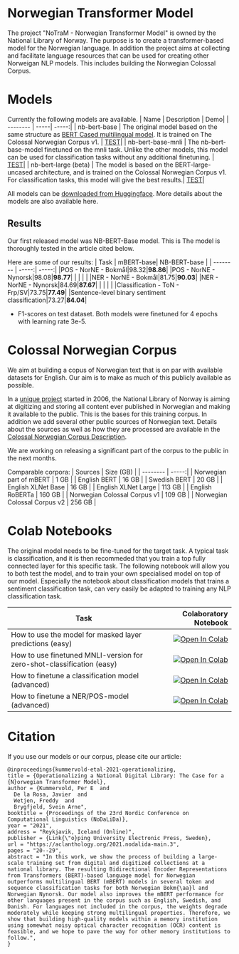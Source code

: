 # Norwegian Transformer Model
The project "NoTraM - Norwegian Transformer Model" is owned by the National Library of Norway. The purpose is to create a transformer-based model for the Norwegian language. In addition the project aims at collecting and facilitate language resources that can be used for creating other Norweigan NLP models. This includes building the Norwegian Colossal Corpus.

# Models
Currently the following models are available. 
| Name  |  Description | Demo|
| -------- |  -----| -----:|
| nb-bert-base | The original model based on the same structure as [BERT Cased multilingual model](https://github.com/google-research/bert/blob/master/multilingual.md). It is trained on The Colossal Norwegian Corpus v1.  | [TEST](https://huggingface.co/NbAiLab/nb-bert-base)|
| nb-bert-base-mnli | The nb-bert-base-model finetuned on the mnli task. Unlike the other models, this model can be used for classification tasks without any additional finetuning. | [TEST](https://huggingface.co/NbAiLab/nb-bert-base-mnli)|
| nb-bert-large (beta) | The model is based on the BERT-large-uncased architecture, and is trained on the Colossal Norwegian Corpus v1. For classification tasks, this model will give the best results.| [TEST](https://huggingface.co/NbAiLab/nb-bert-large)|

All models can be [downloaded from Huggingface](https://huggingface.co/nbailab). More details about the models are also available here. 

## Results
Our first released model was NB-BERT-Base model. This is The model is thoroughly tested in the article cited below.

Here are some of our results:
| Task  |   mBERT-base| NB-BERT-base |
| -------- |   -----:| -----:|
|POS - NorNE - Bokmål|98.32|**98.86**|
|POS - NorNE - Nynorsk|98.08|**98.77**|
| | | |
|NER - NorNE - Bokmål|81.75|**90.03**|
|NER - NorNE - Nynorsk|84.69|**87.67**|
| | | |
|Classification - ToN - Frp/SV|73.75|**77.49**|
|Sentence-level binary sentiment classification|73.27|**84.04**|

* F1-scores on test dataset. Both models were finetuned for 4 epochs with learning rate 3e-5.

# Colossal Norwegian Corpus
We aim at building a copus of Norwegian text that is on par with available datasets for English. Our aim is to make as much of this publicly available as possible. 

In a [unique project](https://www.zdnet.com/article/norways-petabyte-plan-store-everything-ever-published-in-a-1000-year-archive/) started in 2006, the National Library of Norway is aiming at digitizing and storing all content ever published in Norwegian and making it available to the public. This is the bases for this training corpus. In addition we add several other public sources of Norwegian text. Details about the sources as well as how they are processed are available in the [Colossal Norwegian Corpus Description](https://github.com/NBAiLab/notram/blob/master/guides/corpus_v2_summary.md).

We are working on releasing a significant part of the corpus to the public in the next months. 

Comparable corpora:
| Sources  |  Size (GB) |
| -------- |  -----:|
| Norwegian part of mBERT | 1 GB |
| English BERT | 16 GB |
| Swedish BERT | 20 GB |
| English XLNet Base | 16 GB |
| English XLNet Large | 113 GB |
| English RoBERTa | 160 GB |
| Norwegian Colossal Corpus v1 | 109 GB |
| Norwegian Colossal Corpus v2 | 256 GB |

# Colab Notebooks
The original model needs to be fine-tuned for the target task. A typical task is classification, and it is then recommeded that you train a top fully connected layer for this specific task. The following notebook will allow you to both test the model, and to train your own specialised model on top of our model. Especially the notebook about classification models that trains a sentiment classification task, can very easily be adapted to training any NLP classification task.

| Task  |   Colaboratory Notebook |
| -------- | -----:|
| How to use the model for masked layer predictions (easy)|<a href="https://colab.research.google.com/gist/peregilk/f3054305cfcbefb40f72ea405b031438/nbailab-masked-layer-pipeline-example.ipynb" target="_blank"><img src="https://colab.research.google.com/assets/colab-badge.svg" alt="Open In Colab"/></a> |
| How to use finetuned MNLI-version for zero-shot-classification (easy)|<a href="https://colab.research.google.com/gist/peregilk/769b5150a2f807219ab8f15dd11ea449/nbailab-mnli-norwegian-demo.ipynb" target="_blank"><img src="https://colab.research.google.com/assets/colab-badge.svg" alt="Open In Colab"/></a> |
| How to finetune a classification model (advanced)| <a href="https://colab.research.google.com/gist/peregilk/3c5e838f365ab76523ba82ac595e2fcc/nbailab-finetuning-and-evaluating-a-bert-model-for-classification.ipynb" target="_blank"><img src="https://colab.research.google.com/assets/colab-badge.svg" alt="Open In Colab"/></a>|
| How to finetune a NER/POS-model (advanced) | <a href="https://colab.research.google.com/gist/peregilk/6f5efea432e88199f5d68a150cef237f/-nbailab-finetuning-and-evaluating-a-bert-model-for-ner-and-pos.ipynb" target="_blank"><img src="https://colab.research.google.com/assets/colab-badge.svg" alt="Open In Colab"/></a>|


# Citation
If you use our models or our corpus, please cite our article:

    @inproceedings{kummervold-etal-2021-operationalizing,
    title = {Operationalizing a National Digital Library: The Case for a {N}orwegian Transformer Model},
    author = {Kummervold, Per E  and
      De la Rosa, Javier  and
      Wetjen, Freddy  and
      Brygfjeld, Svein Arne",
    booktitle = {Proceedings of the 23rd Nordic Conference on Computational Linguistics (NoDaLiDa)},
    year = "2021",
    address = "Reykjavik, Iceland (Online)",
    publisher = {Link{\"o}ping University Electronic Press, Sweden},
    url = "https://aclanthology.org/2021.nodalida-main.3",
    pages = "20--29",
    abstract = "In this work, we show the process of building a large-scale training set from digital and digitized collections at a national library. The resulting Bidirectional Encoder Representations from Transformers (BERT)-based language model for Norwegian outperforms multilingual BERT (mBERT) models in several token and sequence classification tasks for both Norwegian Bokm{\aa}l and Norwegian Nynorsk. Our model also improves the mBERT performance for other languages present in the corpus such as English, Swedish, and Danish. For languages not included in the corpus, the weights degrade moderately while keeping strong multilingual properties. Therefore, we show that building high-quality models within a memory institution using somewhat noisy optical character recognition (OCR) content is feasible, and we hope to pave the way for other memory institutions to follow.",
    }


